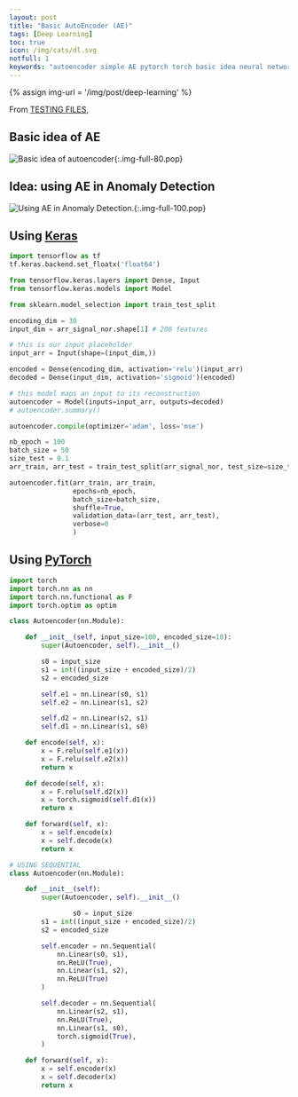 ```yaml
---
layout: post
title: "Basic AutoEncoder (AE)"
tags: [Deep Learning]
toc: true
icon: /img/cats/dl.svg
notfull: 1
keywords: "autoencoder simple AE pytorch torch basic idea neural network NN layers activations encode encoder decode decoder relu linear sigmoid sequential anomaly detection wave data dataswati test interview"
---
```


{% assign img-url = '/img/post/deep-learning' %}

From [TESTING FILES](/files/ml/Duality_for_the_SVM.pdf),

## Basic idea of AE

![Basic idea of autoencoder]({{img-url}}/basic-ae.jpg){:.img-full-80.pop}

## Idea: using AE in Anomaly Detection

![Using AE in Anomaly Detection.]({{img-url}}/ae-anomaly-detection.jpg){:.img-full-100.pop}

## Using [Keras](https://keras.io/)

~~~ python
import tensorflow as tf
tf.keras.backend.set_floatx('float64')

from tensorflow.keras.layers import Dense, Input
from tensorflow.keras.models import Model

from sklearn.model_selection import train_test_split
~~~

~~~ python
encoding_dim = 30
input_dim = arr_signal_nor.shape[1] # 200 features

# this is our input placeholder
input_arr = Input(shape=(input_dim,))

encoded = Dense(encoding_dim, activation='relu')(input_arr)
decoded = Dense(input_dim, activation='sigmoid')(encoded)

# this model maps an input to its reconstruction
autoencoder = Model(inputs=input_arr, outputs=decoded)
# autoencoder.summary()

autoencoder.compile(optimizer='adam', loss='mse')

nb_epoch = 100
batch_size = 50
size_test = 0.1
arr_train, arr_test = train_test_split(arr_signal_nor, test_size=size_test)

autoencoder.fit(arr_train, arr_train,
                epochs=nb_epoch,
                batch_size=batch_size,
                shuffle=True,
                validation_data=(arr_test, arr_test),
                verbose=0
                )
~~~

## Using [PyTorch](/pytorch)

~~~ python
import torch
import torch.nn as nn
import torch.nn.functional as F
import torch.optim as optim
~~~

<div class="col-2-equal">

~~~ python
class Autoencoder(nn.Module):

    def __init__(self, input_size=100, encoded_size=10):
        super(Autoencoder, self).__init__()

        s0 = input_size
        s1 = int((input_size + encoded_size)/2)
        s2 = encoded_size

        self.e1 = nn.Linear(s0, s1)
        self.e2 = nn.Linear(s1, s2)

        self.d2 = nn.Linear(s2, s1)
        self.d1 = nn.Linear(s1, s0)

    def encode(self, x):
        x = F.relu(self.e1(x))
        x = F.relu(self.e2(x))
        return x

    def decode(self, x):
        x = F.relu(self.d2(x))
        x = torch.sigmoid(self.d1(x))
        return x

    def forward(self, x):
        x = self.encode(x)
        x = self.decode(x)
        return x
~~~

~~~ python
# USING SEQUENTIAL
class Autoencoder(nn.Module):

    def __init__(self):
        super(Autoencoder, self).__init__()

				s0 = input_size
        s1 = int((input_size + encoded_size)/2)
        s2 = encoded_size

        self.encoder = nn.Sequential(
            nn.Linear(s0, s1),
            nn.ReLU(True),
            nn.Linear(s1, s2),
            nn.ReLU(True)
        )

        self.decoder = nn.Sequential(
            nn.Linear(s2, s1),
            nn.ReLU(True),
            nn.Linear(s1, s0),
            torch.sigmoid(True),
        )

    def forward(self, x):
        x = self.encoder(x)
        x = self.decoder(x)
        return x
~~~
</div>
